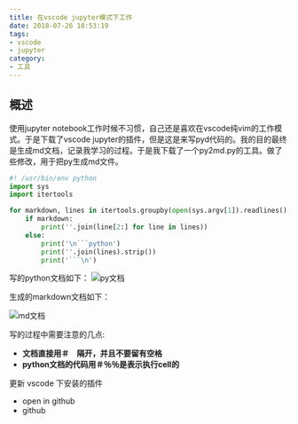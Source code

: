 ```yaml
---
title: 在vscode jupyter模式下工作
date: 2018-07-26 18:53:19
tags: 
- vscode 
- jupyter
category: 
- 工具
---
```


## 概述
使用jupyter notebook工作时候不习惯，自己还是喜欢在vscode纯vim的工作模式。于是下载了vscode jupyter的插件，但是这是来写pyd代码的。我的目的最终是生成md文档，记录我学习的过程。于是我下载了一个py2md.py的工具。做了些修改，用于把py生成md文件。

```python
#! /usr/bin/env python
import sys
import itertools

for markdown, lines in itertools.groupby(open(sys.argv[1]).readlines(), key=lambda line: line.startswith('# ')):
    if markdown:
        print(''.join(line[2:] for line in lines))
    else:
        print('\n```python')
        print(''.join(lines).strip())
        print('```\n')
```

写的python文档如下：
![py文档](lxf-python-py.png)

生成的markdown文档如下：

![md文档](lxf-python-md.png)

写的过程中需要注意的几点:
- **文档直接用＃　隔开，并且不要留有空格**
- **python文档的代码用＃％％是表示执行cell的**

更新
vscode 下安装的插件
- open in github
- github
